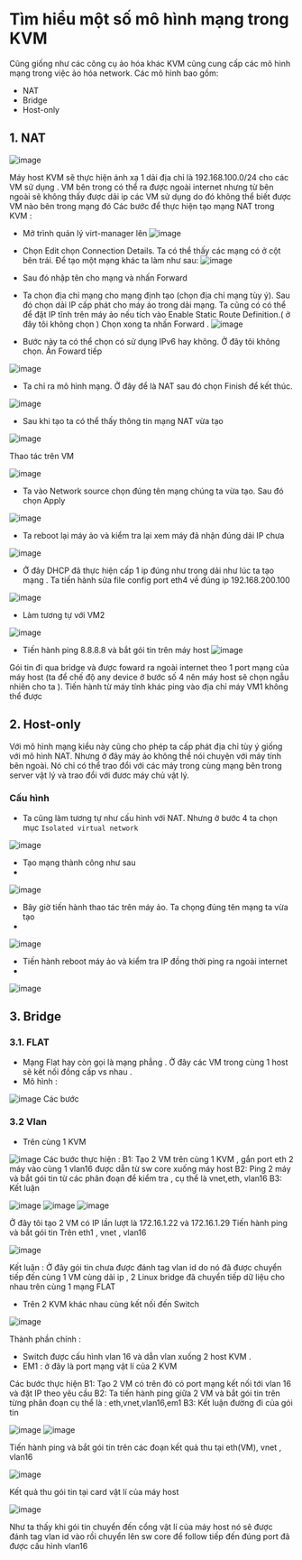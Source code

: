 # Tìm hiểu một số mô hình mạng trong KVM
Cũng giống như các công cụ ảo hóa khác KVM cũng cung cấp các mô hình mạng trong việc ảo hóa network. Các mô hình bao gồm:
 * NAT
 * Bridge
 * Host-only
## 1. NAT
![image](https://user-images.githubusercontent.com/50499526/164135749-d3066988-7b0e-4593-85d6-87c79111e9c1.png)

Máy host KVM sẽ thực hiện ánh xạ 1 dải địa chỉ là 192.168.100.0/24 cho các VM sử dụng . VM bên trong có thể ra được ngoài internet nhưng từ bên ngoài sẽ không thấy được dải ip các VM sử dụng do đó không thể biết được VM nào bên trong mạng đó
Các bước để thực hiện tạo mạng NAT trong KVM :
- Mở trình quản lý virt-manager lên 
![image](https://user-images.githubusercontent.com/50499526/164136212-3aa31d6d-6dd9-4b86-ae2f-dc9e436c7448.png)
- Chọn Edit chọn Connection Details. Ta có thể thấy các mạng có ở cột bên trái. Để tạo một mạng khác ta làm như sau:
![image](https://user-images.githubusercontent.com/50499526/164136446-d14870f8-b778-43f7-ba51-c97947a4a432.png)
- Sau đó nhập tên cho mạng và nhấn Forward



- Ta chọn địa chỉ mạng cho mạng định tạo (chọn địa chỉ mạng tùy ý). Sau đó chọn dải IP cấp phát cho máy ảo trong dải mạng. Ta cũng có có thể để đặt IP tĩnh trên máy ảo nếu tích vào Enable Static Route Definition.( ở đây tôi không chọn ) Chọn xong ta nhấn Forward . 
![image](https://user-images.githubusercontent.com/50499526/164137679-894a3e3a-ef1d-421e-a768-6541a7cc6c33.png)

- Bước này ta có thể chọn có sử dụng IPv6 hay không. Ở đây tôi không chọn. Ấn Foward tiếp 

![image](https://user-images.githubusercontent.com/50499526/164139344-62d865d9-12f3-4b68-a7e0-0cca3b8f5d26.png)

- Ta chỉ ra mô hình mạng. Ở đây để là NAT sau đó chọn Finish để kết thúc.

![image](https://user-images.githubusercontent.com/50499526/164139839-a0017362-520a-4694-ac51-277bc68335c8.png)

- Sau khi tạo ta có thể thấy thông tin mạng NAT vừa tạo

![image](https://user-images.githubusercontent.com/50499526/164140489-78ff907d-7176-42ab-9d71-d10f235574a7.png)

Thao tác trên VM

![image](https://user-images.githubusercontent.com/50499526/164141573-56dd5ebf-660f-4156-9e18-458b59a23dc5.png)

- Ta vào Network source chọn đúng tên mạng chúng ta vừa tạo. Sau đó chọn Apply

![image](https://user-images.githubusercontent.com/50499526/164141998-8687ec90-6bc4-4446-8e6e-52217284857c.png)

- Ta reboot lại máy ảo và kiểm tra lại xem máy đã nhận đúng dải IP chưa

![image](https://user-images.githubusercontent.com/50499526/164142181-05ada4c1-75bc-4821-b9db-612bf0a05e32.png)

- Ở đây DHCP đã thực hiện cấp 1 ip đúng như trong dải như lúc ta tạo mạng . Ta tiến hành sửa file config port eth4 về đúng ip 192.168.200.100

![image](https://user-images.githubusercontent.com/50499526/164143173-79c3bc0f-6e24-49e0-9d7d-9310de024a97.png)

- Làm tương tự với VM2 

![image](https://user-images.githubusercontent.com/50499526/164144017-7eb01b6e-80fe-4712-8c96-78fa1af130d2.png)

- Tiến hành ping 8.8.8.8 và bắt gói tin trên máy host
![image](https://user-images.githubusercontent.com/50499526/164145146-8029357a-e2ef-48b1-b718-81b82c7f332e.png)

Gói tin đi qua bridge và được foward ra ngoài internet theo 1 port mạng của máy host (ta để chế độ any device ở bước số 4 nên máy host sẽ chọn ngẫu nhiên cho ta ).
Tiến hành từ máy tính khác ping vào địa chỉ máy VM1 không thể được

## 2. Host-only
Với mô hình mạng kiểu này cũng cho phép ta cấp phát địa chỉ tùy ý giống với mô hình NAT. Nhưng ở đây máy ảo không thể nói chuyện với máy tính bên ngoài. Nó chỉ có thể trao đổi với các máy trong cùng mạng bên trong server vật lý và trao đổi với đươc máy chủ vật lý.

### Cấu hình
- Ta cũng làm tương tự như cấu hình với NAT. Nhưng ở bước 4 ta chọn mục `Isolated virtual network` 

![image](https://user-images.githubusercontent.com/50499526/164147191-9feb3f27-cd09-4c62-95c7-11e328da45c6.png)

- Tạo mạng thành công như sau 
- 
![image](https://user-images.githubusercontent.com/50499526/164147734-9b163a31-11e9-4e75-a7e7-d59135b64c8b.png)

- Bây giờ tiến hành thao tác trên máy ảo. Ta chọng đúng tên mạng ta vừa tạo
- 
![image](https://user-images.githubusercontent.com/50499526/164147885-e2ed38b6-11cb-424a-8248-b639b3423f9f.png)

- Tiến hành reboot máy ảo và kiểm tra IP đồng thời ping ra ngoài internet
- 
![image](https://user-images.githubusercontent.com/50499526/164148260-9f5eda97-deba-40a6-ae3d-165510ff7fb8.png)

## 3. Bridge 
### 3.1. FLAT
- Mạng Flat hay còn gọi là mạng phẳng . Ở đây các VM trong cùng 1 host sẽ kết nối đồng cấp vs nhau .
- Mô hình :

![image](https://user-images.githubusercontent.com/50499526/164423526-0158795a-561d-44de-9de9-ca970a03b42b.png)
Các bước
### 3.2 Vlan
- Trên cùng 1 KVM

![image](https://user-images.githubusercontent.com/50499526/164579562-79597bb6-3199-4678-944e-9dc8f8225220.png)
Các bước thực hiện :
B1: Tạo 2 VM trên cùng 1 KVM , gắn port eth 2 máy vào cùng 1 vlan16 được dẫn từ sw core xuống máy host
B2: Ping 2 máy và bắt gói tin từ các phân đoạn để kiểm tra , cụ thể là vnet,eth, vlan16
B3: Kết luận

![image](https://user-images.githubusercontent.com/50499526/164579980-b5052dac-434a-49b5-acd5-558f949a2ae0.png)
![image](https://user-images.githubusercontent.com/50499526/164580000-2d028f46-c924-40f4-9065-6f557fe65410.png)
![image](https://user-images.githubusercontent.com/50499526/164580020-799016e2-4d3e-4239-8577-a330edeb9647.png)

Ở đây tôi tạo 2 VM có IP lần lượt là 172.16.1.22 và 172.16.1.29
Tiến hành ping và bắt gói tin
Trên eth1 , vnet , vlan16

![image](https://user-images.githubusercontent.com/50499526/164580326-9d781a96-7454-4d52-a14a-f6a423d3a646.png)

Kết luận : Ở đây gói tin chưa được đánh tag vlan id do nó đã được chuyển tiếp đến cùng 1 VM cùng dải ip , 2 Linux bridge đã chuyển tiếp dữ liệu cho nhau trên cùng 1 mạng FLAT

- Trên 2 KVM khác nhau cùng kết nối đến Switch

![image](https://user-images.githubusercontent.com/50499526/164576546-5305d2b4-803a-42e0-825a-1274747d990c.png)


Thành phần chính : 
- Switch được cấu hình vlan 16 và dẫn vlan xuống 2 host KVM .
- EM1 : ở đây là port mạng vật lí của 2 KVM

Các bước thực hiện
B1: Tạo 2 VM có trên đó có port mạng kết nối tới vlan 16 và đặt IP theo yêu cầu
B2: Ta tiến hành ping giữa 2 VM và bắt gói tin trên từng phân đoạn cụ thể là : eth,vnet,vlan16,em1 
B3: Kết luận đường đi của gói tin


![image](https://user-images.githubusercontent.com/50499526/164577339-eaa955a8-19cd-407d-83b6-775ff2493434.png)
![image](https://user-images.githubusercontent.com/50499526/164577374-a91f9032-3514-40f9-b096-959ac00c82c9.png)

Tiến hành ping và bắt gói tin trên các đoạn
kết quả thu tại eth(VM), vnet , vlan16

![image](https://user-images.githubusercontent.com/50499526/164577791-a0de156b-571e-49ff-b79a-cfcee406fd4a.png)

Kết quả thu gói tin tại card vật lí của máy host

![image](https://user-images.githubusercontent.com/50499526/164578116-53c62f2e-6f77-4b25-887d-559ec850592b.png)

Như ta thấy khi gói tin chuyển đến cổng vật lí của máy host nó sẽ được đánh tag vlan id vào rồi chuyển lên sw core để follow tiếp đến đúng port đã được cấu hình vlan16
